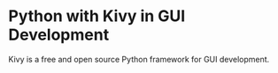 # Python with Kivy in GUI Development

Kivy is a free and open source Python framework for GUI development.

